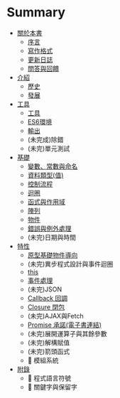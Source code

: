 # Summary

* [關於本書](README.md)
   * [序言](intro.md)
   * [寫作格式](style.md)
   * [更新日誌](changelog.md)
   * [問答與回饋](issue.md)
* [介紹](part1/README.md)
   * [歷史](part1/history.md)
   * [發展](part1/future.md)
* [工具](part2/README.md)
   * [工具](part2/tools.md)
   * [ES6環境](part2/es6_env.md)
   * [輸出](part2/output.md)
   * (未完成)除錯
   * (未完)單元測試
* [基礎](part3/README.md)
   * [變數、常數與命名](part3/var_const_naming.md)
   * [資料類型(值)](part3/datatype.md)
   * [控制流程](part3/controlflow.md)
   * [迴圈](part3/loop.md)
   * [函式與作用域](part3/function_scope.md)
   * [陣列](part3/array.md)
   * [物件](part3/object.md)
   * [錯誤與例外處理](part3/error.md)
   * (未完)日期與時間
* [特性](part4/README.md)
   * [原型基礎物件導向](part4/prototype.md)
   * (未完)異步程式設計與事件迴圈
   * [this](part4/this.md)
   * [事件處理](part4/event.md)
   * (未完)JSON
   * [Callback 回調](part4/callback.md)
   * [Closure 閉包](part4/closure.md)
   * (未完)AJAX與Fetch
   * [Promise 承諾(電子書連結)](https://www.gitbook.com/book/eyesofkids/javascript-start-es6-promise/details)
   * (未完)展開運算子與其餘參數
   * (未完)解構賦值
   * (未完)箭頭函式
   * :construction_worker: 模組系統
* [附錄](part5/README.md)
   * :construction_worker: 程式語言符號
   * :construction_worker: 關鍵字與保留字
